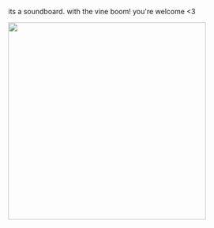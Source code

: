 its a soundboard. with the vine boom! you're welcome <3 

<img width=400 src="https://github.com/exrlla/p5-soundboard/assets/65576812/df4d9a37-33eb-4e68-9340-54135460d210" />
